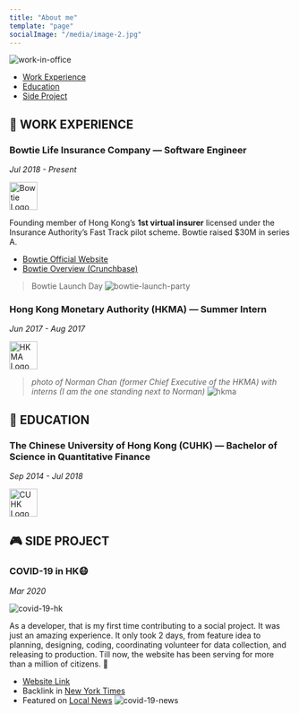 ```yaml
---
title: "About me"
template: "page"
socialImage: "/media/image-2.jpg"
---
```


![work-in-office](/media/work.jpg "Working")

- [Work Experience](#-work-experience)
- [Education](#-education)
- [Side Project](#l-side-project)


## 💼 WORK EXPERIENCE

### Bowtie Life Insurance Company — Software Engineer

*Jul 2018 - Present*

<img src="https://global-uploads.webflow.com/5bc5ba7ad87b1b48b1df5093/5bc94adde6d7e32c0aa78ca6_Logo%20(Original)%20(RGB)%403x-p-500.png" alt="Bowtie Logo" width="50"/>

Founding member of Hong Kong’s **1st virtual insurer** licensed under the Insurance Authority’s Fast Track pilot scheme. Bowtie raised $30M in series A.

* [Bowtie Official Website](https://bowtie.com.hk/)
* [Bowtie Overview (Crunchbase)](https://www.crunchbase.com/organization/bowtie-f901)
> Bowtie Launch Day
![bowtie-launch-party](/media/bowtie-launch.JPG "Bowtie Launch Party")


### Hong Kong Monetary Authority (HKMA) — Summer Intern

*Jun 2017 - Aug 2017*

<img src="https://www.hkma.gov.hk/statics/assets/img/logo.jpg" alt="HKMA Logo" width="50"/>

> *photo of Norman Chan (former Chief Executive of the HKMA) with interns (I am the one standing next to Norman)*
![hkma](/media/hkma-work.jpg "HKMA Internship")


## 📖 EDUCATION

### The Chinese University of Hong Kong (CUHK) — Bachelor of Science in Quantitative Finance

*Sep 2014 - Jul 2018*

<img src="https://www.cuhk.edu.hk/english/images/cuhk_logo_2x.png?20150907" alt="CUHK Logo" width="50"/>


## 🎮 SIDE PROJECT

### COVID-19 in HK😷

*Mar 2020*

![covid-19-hk](/media/covid19.jpeg "COVID-19 in HK")

As a developer, that is my first time contributing to a social project. It was just an amazing experience. It only took 2 days, from feature idea to planning, designing, coding, coordinating volunteer for data collection, and releasing to production. Till now, the website has been serving for more than a million of citizens. 💪

* [Website Link](https://wars.vote4.hk/en)
* Backlink in [New York Times](https://www.nytimes.com/2020/02/08/opinion/coronavirus-hong-kong.html)
* Featured on [Local News](https://www.youtube.com/watch?v=6OhNuD6qIlo)
![covid-19-news](/media/covid19-news.jpg "COVID-19 in HK on News")
